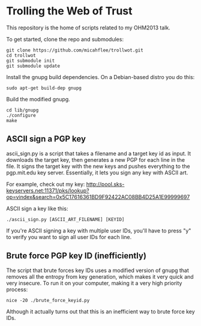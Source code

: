 Trolling the Web of Trust
=========================

This repository is the home of scripts related to my OHM2013 talk.

To get started, clone the repo and submodules:

    git clone https://github.com/micahflee/trollwot.git
    cd trollwot
    git submodule init
    git submodule update

Install the gnupg build dependencies. On a Debian-based distro you do this:

    sudo apt-get build-dep gnupg

Build the modified gnupg.

    cd lib/gnupg
    ./configure
    make

ASCII sign a PGP key
--------------------

ascii_sign.py is a script that takes a filename and a target key id as input. It downloads the target key, then generates a new PGP for each line in the file. It signs the target key with the new keys and pushes everything to the pgp.mit.edu key server. Essentially, it lets you sign any key with ASCII art.

For example, check out my key: http://pool.sks-keyservers.net:11371/pks/lookup?op=vindex&search=0x5C17616361BD9F92422AC08BB4D25A1E99999697

ASCII sign a key like this:

    ./ascii_sign.py [ASCII_ART_FILENAME] [KEYID]

If you're ASCII signing a key with multiple user IDs, you'll have to press "y" to verify you want to sign all user IDs for each line.

Brute force PGP key ID (inefficiently)
--------------------------------------

The script that brute forces key IDs uses a modified version of gnupg that removes all the entropy from key generation, which makes it very quick and very insecure. To run it on your computer, making it a very high priority process:

    nice -20 ./brute_force_keyid.py

Although it actually turns out that this is an inefficient way to brute force key IDs.
